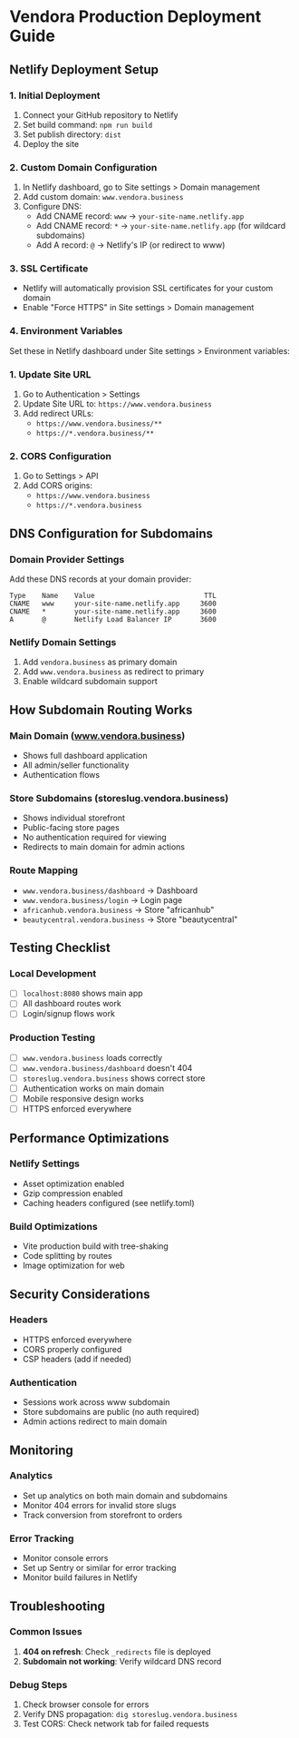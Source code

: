 # Vendora Production Deployment Guide

## Netlify Deployment Setup

### 1. Initial Deployment
1. Connect your GitHub repository to Netlify
2. Set build command: `npm run build`
3. Set publish directory: `dist`
4. Deploy the site

### 2. Custom Domain Configuration
1. In Netlify dashboard, go to Site settings > Domain management
2. Add custom domain: `www.vendora.business`
3. Configure DNS:
   - Add CNAME record: `www` → `your-site-name.netlify.app`
   - Add CNAME record: `*` → `your-site-name.netlify.app` (for wildcard subdomains)
   - Add A record: `@` → Netlify's IP (or redirect to www)

### 3. SSL Certificate
- Netlify will automatically provision SSL certificates for your custom domain
- Enable "Force HTTPS" in Site settings > Domain management

### 4. Environment Variables
Set these in Netlify dashboard under Site settings > Environment variables:


### 1. Update Site URL
1. Go to Authentication > Settings
2. Update Site URL to: `https://www.vendora.business`
3. Add redirect URLs:
   - `https://www.vendora.business/**`
   - `https://*.vendora.business/**`

### 2. CORS Configuration
1. Go to Settings > API
2. Add CORS origins:
   - `https://www.vendora.business`
   - `https://*.vendora.business`

## DNS Configuration for Subdomains

### Domain Provider Settings
Add these DNS records at your domain provider:

```
Type    Name    Value                           TTL
CNAME   www     your-site-name.netlify.app     3600
CNAME   *       your-site-name.netlify.app     3600  
A       @       Netlify Load Balancer IP       3600
```

### Netlify Domain Settings
1. Add `vendora.business` as primary domain
2. Add `www.vendora.business` as redirect to primary
3. Enable wildcard subdomain support

## How Subdomain Routing Works

### Main Domain (www.vendora.business)
- Shows full dashboard application
- All admin/seller functionality
- Authentication flows

### Store Subdomains (storeslug.vendora.business)  
- Shows individual storefront
- Public-facing store pages
- No authentication required for viewing
- Redirects to main domain for admin actions

### Route Mapping
- `www.vendora.business/dashboard` → Dashboard
- `www.vendora.business/login` → Login page
- `africanhub.vendora.business` → Store "africanhub"
- `beautycentral.vendora.business` → Store "beautycentral"

## Testing Checklist

### Local Development
- [ ] `localhost:8080` shows main app
- [ ] All dashboard routes work
- [ ] Login/signup flows work

### Production Testing
- [ ] `www.vendora.business` loads correctly
- [ ] `www.vendora.business/dashboard` doesn't 404
- [ ] `storeslug.vendora.business` shows correct store
- [ ] Authentication works on main domain
- [ ] Mobile responsive design works
- [ ] HTTPS enforced everywhere

## Performance Optimizations

### Netlify Settings
- Asset optimization enabled
- Gzip compression enabled
- Caching headers configured (see netlify.toml)

### Build Optimizations
- Vite production build with tree-shaking
- Code splitting by routes
- Image optimization for web

## Security Considerations

### Headers
- HTTPS enforced everywhere
- CORS properly configured
- CSP headers (add if needed)

### Authentication
- Sessions work across www subdomain
- Store subdomains are public (no auth required)
- Admin actions redirect to main domain

## Monitoring

### Analytics
- Set up analytics on both main domain and subdomains
- Monitor 404 errors for invalid store slugs
- Track conversion from storefront to orders

### Error Tracking
- Monitor console errors
- Set up Sentry or similar for error tracking
- Monitor build failures in Netlify

## Troubleshooting

### Common Issues
1. **404 on refresh**: Check `_redirects` file is deployed
2. **Subdomain not working**: Verify wildcard DNS record

### Debug Steps
1. Check browser console for errors
2. Verify DNS propagation: `dig storeslug.vendora.business`
3. Test CORS: Check network tab for failed requests
